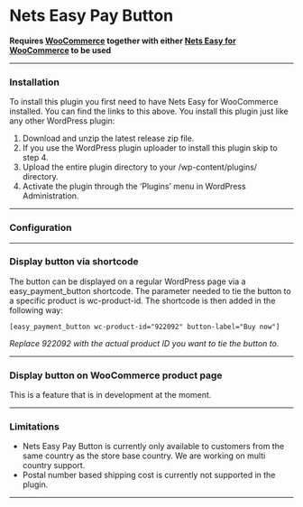 # Nets Easy Pay Button

**Requires [WooCommerce](https://wordpress.org/plugins/woocommerce/) together with either [Nets Easy for WooCommerce](https://wordpress.org/plugins/dibs-easy-for-woocommerce) to be used**

---
### Installation

To install this plugin you first need to have Nets Easy for WooCommerce installed. You can find the links to this above. You install this plugin just like any other WordPress plugin:

1. Download and unzip the latest release zip file.
2. If you use the WordPress plugin uploader to install this plugin skip to step 4.
3. Upload the entire plugin directory to your /wp-content/plugins/ directory.
4. Activate the plugin through the ‘Plugins’ menu in WordPress Administration.

---
### Configuration


---
### Display button via shortcode
The button can be displayed on a regular WordPress page via a easy_payment_button shortcode. The parameter needed to tie the button to a specific product is wc-product-id. The shortcode is then added in the following way:

```[easy_payment_button wc-product-id="922092" button-label="Buy now"]```

_Replace 922092 with the actual product ID you want to tie the button to._

---
### Display button on WooCommerce product page
This is a feature that is in development at the moment.



---
### Limitations
* Nets Easy Pay Button is currently only available to customers from the same country as the store base country. We are working on multi country support.
* Postal number based shipping cost is currently not supported in the plugin.

---